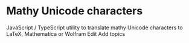 # Mathy Unicode characters

JavaScript / TypeScript utility to translate mathy Unicode characters to LaTeX, Mathematica or Wolfram Edit
Add topics
